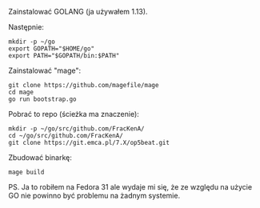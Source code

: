 Zainstalować GOLANG (ja używałem 1.13).

Następnie:
```
mkdir -p ~/go
export GOPATH="$HOME/go"
export PATH="$GOPATH/bin:$PATH"
```

Zainstalować "mage":
```
git clone https://github.com/magefile/mage
cd mage
go run bootstrap.go
```

Pobrać to repo (ścieżka ma znaczenie):
```
mkdir -p ~/go/src/github.com/FracKenA/
cd ~/go/src/github.com/FracKenA/
git clone https://git.emca.pl/7.X/op5beat.git
```

Zbudować binarkę:
```
mage build
```

PS. Ja to robiłem na Fedora 31 ale wydaje mi się, że ze względu na użycie GO nie powinno być problemu na żadnym systemie.
